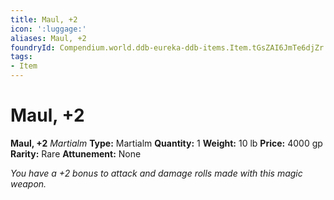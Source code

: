 ```yaml
---
title: Maul, +2
icon: ':luggage:'
aliases: Maul, +2
foundryId: Compendium.world.ddb-eureka-ddb-items.Item.tGsZAI6JmTe6djZr
tags:
- Item
---
```


# Maul, +2

**Maul, +2**
_Martialm_
**Type:** Martialm
**Quantity:** 1
**Weight:** 10 lb
**Price:** 4000 gp
**Rarity:** Rare
**Attunement:** None

*You have a +2 bonus to attack and damage rolls made with this magic weapon.*